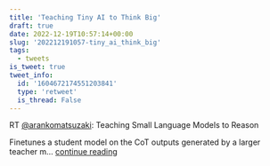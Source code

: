 ```yaml
---
title: 'Teaching Tiny AI to Think Big'
draft: true
date: 2022-12-19T10:57:14+00:00
slug: '202212191057-tiny_ai_think_big'
tags:
  - tweets
is_tweet: true
tweet_info:
  id: '1604672174551203841'
  type: 'retweet'
  is_thread: False
---
```




RT [@arankomatsuzaki](https://x.com/arankomatsuzaki): Teaching Small Language Models to Reason

Finetunes a student model on the CoT outputs generated by a larger teacher m… [continue reading](https://x.com/sytelus/status/1604672174551203841)
